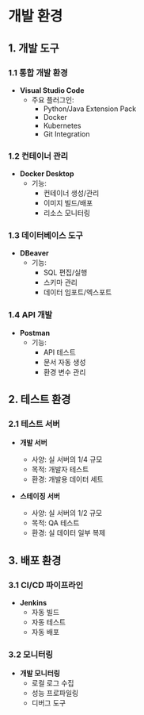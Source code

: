 # 개발 환경

## 1. 개발 도구

### 1.1 통합 개발 환경
- **Visual Studio Code**
  - 주요 플러그인:
    - Python/Java Extension Pack
    - Docker
    - Kubernetes
    - Git Integration

### 1.2 컨테이너 관리
- **Docker Desktop**
  - 기능:
    - 컨테이너 생성/관리
    - 이미지 빌드/배포
    - 리소스 모니터링

### 1.3 데이터베이스 도구
- **DBeaver**
  - 기능:
    - SQL 편집/실행
    - 스키마 관리
    - 데이터 임포트/엑스포트

### 1.4 API 개발
- **Postman**
  - 기능:
    - API 테스트
    - 문서 자동 생성
    - 환경 변수 관리

## 2. 테스트 환경

### 2.1 테스트 서버
- **개발 서버**
  - 사양: 실 서버의 1/4 규모
  - 목적: 개발자 테스트
  - 환경: 개발용 데이터 세트

- **스테이징 서버**
  - 사양: 실 서버의 1/2 규모
  - 목적: QA 테스트
  - 환경: 실 데이터 일부 복제

## 3. 배포 환경

### 3.1 CI/CD 파이프라인
- **Jenkins**
  - 자동 빌드
  - 자동 테스트
  - 자동 배포

### 3.2 모니터링
- **개발 모니터링**
  - 로컬 로그 수집
  - 성능 프로파일링
  - 디버그 도구 